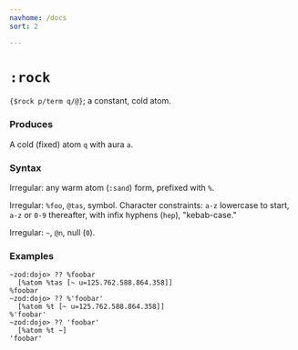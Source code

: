 ```yaml
---
navhome: /docs
sort: 2

---
```


# `:rock`

`{$rock p/term q/@}`; a constant, cold atom.

### Produces

A cold (fixed) atom `q` with aura `a`.

### Syntax

Irregular: any warm atom (`:sand`) form, prefixed with `%`.

Irregular: `%foo`, `@tas`, symbol.  Character constraints: `a-z`
lowercase to start, `a-z` or `0-9` thereafter, with infix 
hyphens (`hep`), "kebab-case."

Irregular: `~`, `@n`, null (`0`).

### Examples

```
~zod:dojo> ?? %foobar
  [%atom %tas [~ u=125.762.588.864.358]]
%foobar
~zod:dojo> ?? %'foobar'
  [%atom %t [~ u=125.762.588.864.358]]
%'foobar'
~zod:dojo> ?? 'foobar'
  [%atom %t ~]
'foobar'
```
